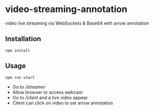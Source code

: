 # video-streaming-annotation
video live streaming via WebSockets & Base64 with arrow annotation

## Installation
```text
npm install
```
## Usage
```text
npm run start
```

- Go to */streamer*
- Allow browser to access webcam
- Go to */client* and a live video appear
- Client can click on video to set arrow annotation